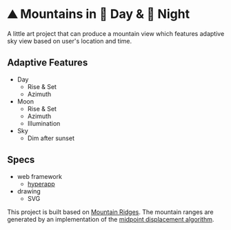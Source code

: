 # ⛰ Mountains in 🌄 Day & 🌃 Night

A little art project that can produce a mountain view which features adaptive sky view based on user's location and time.

## Adaptive Features
* Day
   * Rise & Set 
   * Azimuth
* Moon
   * Rise & Set 
   * Azimuth
   * Illumination
* Sky
   * Dim after sunset

## Specs
* web framework
   * [hyperapp](https://github.com/jorgebucaran/hyperapp)
* drawing
   * SVG


This project is built based on [Mountain Ridges](https://glitch.com/~blueridge). The mountain ranges are generated by an implementation of the
[midpoint displacement algorithm](https://en.wikipedia.org/wiki/Diamond-square_algorithm).